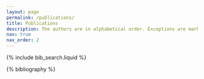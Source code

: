 ```yaml
---
layout: page
permalink: /publications/
title: Publications
description: The authors are in alphabetical order. Exceptions are marked with <span>&#8224;</span>.
nav: true
nav_order: 2
---
```


<!-- _pages/publications.md -->

<!-- Bibsearch Feature -->

{% include bib_search.liquid %}

<div class="publications">

{% bibliography %}

</div>
